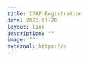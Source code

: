 ```yaml
---
title: IPAP Registration
date: 2023-01-20
layout: link
description: ""
image: ""
external: https://s
---
```

